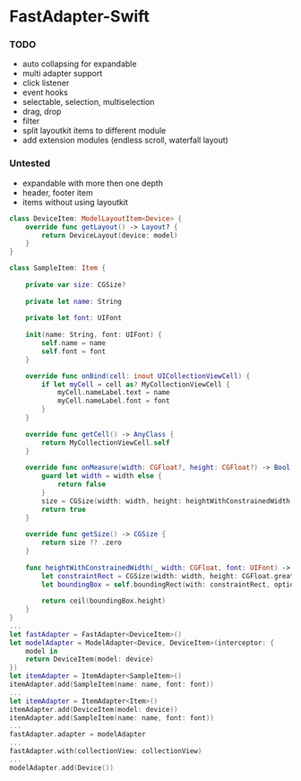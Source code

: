 # FastAdapter-Swift

### TODO
- auto collapsing for expandable
- multi adapter support
- click listener
- event hooks
- selectable, selection, multiselection
- drag, drop
- filter
- split layoutkit items to different module
- add extension modules (endless scroll, waterfall layout)

### Untested
- expandable with more then one depth
- header, footer item
- items without using layoutkit

```swift
class DeviceItem: ModelLayoutItem<Device> {
    override func getLayout() -> Layout? {
        return DeviceLayout(device: model)
    }
}

class SampleItem: Item {
    
    private var size: CGSize?
    
    private let name: String
    
    private let font: UIFont
    
    init(name: String, font: UIFont) {
        self.name = name
        self.font = font
    }

    override func onBind(cell: inout UICollectionViewCell) {
        if let myCell = cell as? MyCollectionViewCell {
            myCell.nameLabel.text = name
            myCell.nameLabel.font = font
        }
    }
    
    override func getCell() -> AnyClass {
        return MyCollectionViewCell.self
    }
    
    override func onMeasure(width: CGFloat?, height: CGFloat?) -> Bool {
        guard let width = width else {
            return false
        }
        size = CGSize(width: width, height: heightWithConstrainedWidth(width, font: font))
        return true
    }
    
    override func getSize() -> CGSize {
        return size ?? .zero
    }
    
    func heightWithConstrainedWidth(_ width: CGFloat, font: UIFont) -> CGFloat? {
        let constraintRect = CGSize(width: width, height: CGFloat.greatestFiniteMagnitude)
        let boundingBox = self.boundingRect(with: constraintRect, options: NSStringDrawingOptions.usesLineFragmentOrigin, attributes: [NSFontAttributeName: font], context: nil)
    
        return ceil(boundingBox.height)
    }
}
...
let fastAdapter = FastAdapter<DeviceItem>()
let modelAdapter = ModelAdapter<Device, DeviceItem>(interceptor: {
    model in
    return DeviceItem(model: device)
})
let itemAdapter = ItemAdapter<SampleItem>()
itemAdapter.add(SampleItem(name: name, font: font))
...
let itemAdapter = ItemAdapter<Item>()
itemAdapter.add(DeviceItem(model: device))
itemAdapter.add(SampleItem(name: name, font: font))
...
fastAdapter.adapter = modelAdapter
...
fastAdapter.with(collectionView: collectionView)
...
modelAdapter.add(Device())
```
